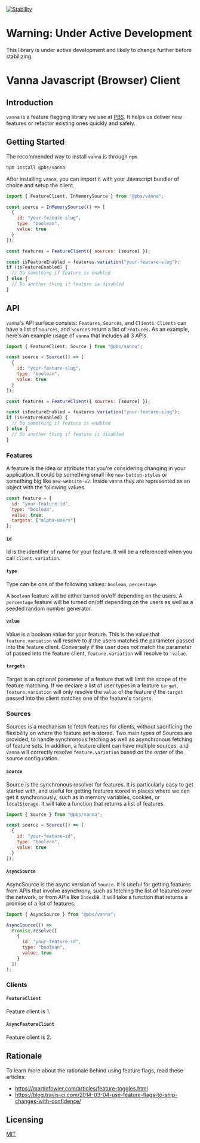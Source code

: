 [![Stability](https://img.shields.io/badge/Stability-Under%20Active%20Development-Red.svg)](https://github.com/pbs/vanna-js-client)

# Warning: Under Active Development

This library is under active development and likely to change further before stabilizing.

# Vanna Javascript (Browser) Client

## Introduction

`vanna` is a feature flagging library we use at [PBS](http://pbs.org). It helps us deliver new
features or refactor existing ones quickly and safely.

## Getting Started

The recommended way to install `vanna` is through `npm`.

```sh
npm install @pbs/vanna
```

After installing `vanna`, you can import it with your Javascript bundler of choice and setup the
client.

```js
import { FeatureClient, InMemorySource } from "@pbs/vanna";

const source = InMemorySource(() => [
  {
    id: "your-feature-slug",
    type: "boolean",
    value: true
  }
]);

const features = FeatureClient({ sources: [source] });

const isFeatureEnabled = features.variation("your-feature-slug");
if (isFeatureEnabled) {
  // Do something if feature is enabled
} else {
  // Do another thing if feature is disabled
}
```

## API

`vanna`'s API surface consists: `Features`, `Sources`, and `Clients`. `Clients` can have a list of
`Sources`, and `Sources` return a list of `Features`. As an example, here's an example usage of
`vanna` that includes all 3 APIs.

```js
import { FeatureClient, Source } from "@pbs/vanna";

const source = Source(() => [
  {
    id: "your-feature-slug",
    type: "boolean",
    value: true
  }
]);

const features = FeatureClient({ sources: [source] });

const isFeatureEnabled = features.variation("your-feature-slug");
if (isFeatureEnabled) {
  // Do something if feature is enabled
} else {
  // Do another thing if feature is disabled
}
```

### Features

A feature is the idea or attribute that you're considering changing in your application. It could be
something small like `new-button-styles` or something big like `new-website-v2`. Inside `vanna` they
are represented as an object with the following values.

```js
const feature = {
  id: "your-feature-id",
  type: "boolean",
  value: true,
  targets: ["alpha-users"]
};
```

#### `id`

Id is the identifier of name for your feature. It will be a referenced when you call
`client.variation`.

#### `type`

Type can be one of the following values: `boolean`, `percentage`.

A `boolean` feature will be either turned on/off depending on the users. A `percentage` feature will
be turned on/off depending on the users as well as a seeded random number generator.

#### `value`

Value is a boolean value for your feature. This is the value that `feature.variation` will resolve
to _if_ the users matches the parameter passed into the feature client. Conversely if the user does
_not_ match the parameter of passed into the feature client, `feature.variation` will resolve to
`!value`.

#### `targets`

Target is an optional parameter of a feature that will limit the scope of the feature matching. If
we declare a list of user types in a feature `target`, `feature.variation` will only resolve the
`value` of the feature _if_ the `target` passed into the client matches one of the feature's
`targets`.

### Sources

Sources is a mechanism to fetch features for clients, without sacrificing the flexibility on where
the feature set is stored. Two main types of Sources are provided, to handle synchronous fetching as
well as asynchronous fetching of feature sets. In addition, a feature client can have multiple
sources, and `vanna` will correctly resolve `feature.variation` based on the _order_ of the source
configuration.

#### `Source`

Source is the synchronous resolver for features. It is particularly easy to get started with, and
useful for getting features stored in places where we can get it synchronously, such as in memory
variables, cookies, or `localStorage`. It will take a function that returns a list of features.

```js
import { Source } from "@pbs/vanna";

const source = Source(() => [
  {
    id: "your-feature-id",
    type: "boolean",
    value: true
  }
]);
```

#### `AsyncSource`

AsyncSource is the async version of `Source`. It is useful for getting features from APIs that
involve asynchrony, such as fetching the list of features over the network, or from APIs like
`IndexDB`. It will take a function that returns a promise of a list of features.

```js
import { AsyncSource } from "@pbs/vanna";

AsyncSource(() =>
  Promise.resolve([
    {
      id: "your-feature-id",
      type: "boolean",
      value: true
    }
  ])
);
```

### Clients

#### `FeatureClient`

Feature client is 1.

#### `AsyncFeatureClient`

Feature client is 2.

## Rationale

To learn more about the rationale behind using feature flags, read these articles:

- https://martinfowler.com/articles/feature-toggles.html
- https://blog.travis-ci.com/2014-03-04-use-feature-flags-to-ship-changes-with-confidence/

## Licensing

[MIT](/LICENSE)
